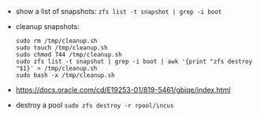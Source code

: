 - show a list of snapshots:  `zfs list -t snapshot | grep -i boot`
- cleanup snapshots: 

  ```
  sudo rm /tmp/cleanup.sh
  sudo touch /tmp/cleanup.sh
  sudo chmod 744 /tmp/cleanup.sh
  sudo zfs list -t snapshot | grep -i boot | awk '{print "zfs destroy "$1}' > /tmp/cleanup.sh 
  sudo bash -x /tmp/cleanup.sh
  
  ```

- https://docs.oracle.com/cd/E19253-01/819-5461/gbiqe/index.html
- destroy a pool `sudo zfs destroy -r rpool/incus`